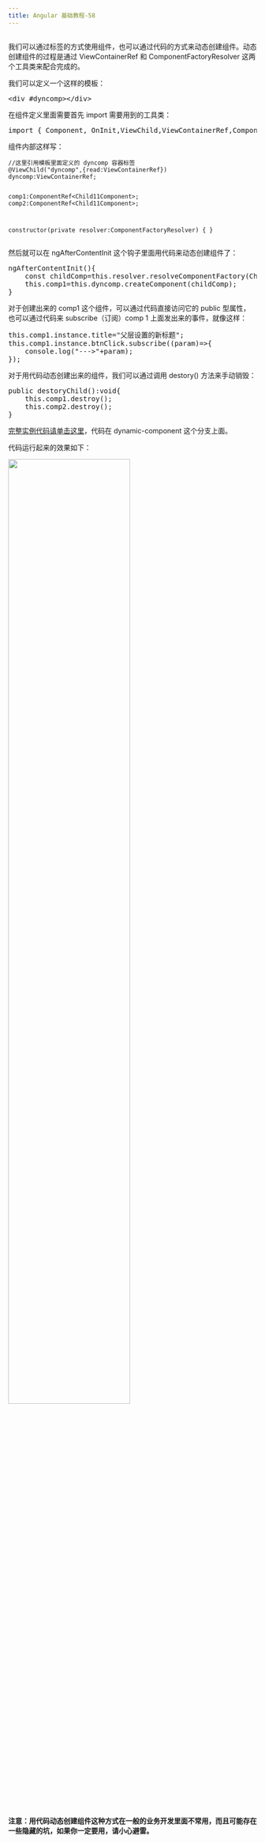 ```yaml
---
title: Angular 基础教程-58
---
```

<article id="topicContainer" class="column_content"><h2 class="topic_title"></h2><div><p>我们可以通过标签的方式使用组件，也可以通过代码的方式来动态创建组件。动态创建组件的过程是通过 ViewContainerRef 和 ComponentFactoryResolver 这两个工具类来配合完成的。</p>
<p>我们可以定义一个这样的模板：</p>
<pre>
&lt;div #dyncomp&gt;&lt;/div&gt;
</pre>
<p>在组件定义里面需要首先 import 需要用到的工具类：</p>
<pre>
import { Component, OnInit,ViewChild,ViewContainerRef,ComponentFactoryResolver, ComponentRef } from '@angular/core';
</pre>
<p>组件内部这样写：</p>
<pre><code>//这里引用模板里面定义的 dyncomp 容器标签
@ViewChild("dyncomp",{read:ViewContainerRef})
dyncomp:ViewContainerRef;

comp1:ComponentRef&lt;Child11Component&gt;;
comp2:ComponentRef&lt;Child11Component&gt;;

constructor(private resolver:ComponentFactoryResolver) {
}
</code></pre>
<p>然后就可以在 ngAfterContentInit 这个钩子里面用代码来动态创建组件了：</p>
<pre>
ngAfterContentInit(){
    const childComp=this.resolver.resolveComponentFactory(Child11Component);
    this.comp1=this.dyncomp.createComponent(childComp); 
}
</pre>
<p>对于创建出来的 comp1 这个组件，可以通过代码直接访问它的 public 型属性，也可以通过代码来 subscribe（订阅）comp 1 上面发出来的事件，就像这样：</p>
<pre>
this.comp1.instance.title="父层设置的新标题";
this.comp1.instance.btnClick.subscribe((param)=>{
    console.log("--->"+param);
});
</pre>
<p>对于用代码动态创建出来的组件，我们可以通过调用 destory() 方法来手动销毁：</p>
<pre>
public destoryChild():void{
    this.comp1.destroy();
    this.comp2.destroy();
}
</pre>
<p><a href="https://gitee.com/learn-angular-series/learn-component">完整实例代码请单击这里</a>，代码在 dynamic-component 这个分支上面。</p>
<p>代码运行起来的效果如下：</p>
<p><img src="https://images.gitbook.cn/aeebebf0-e400-11e8-bfed-8d6b896efba7"  width = "70%" /></p>
<p><strong>注意：用代码动态创建组件这种方式在一般的业务开发里面不常用，而且可能存在一些隐藏的坑，如果你一定要用，请小心避雷。</strong></p></div></article>